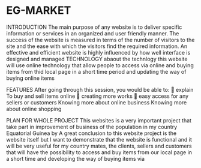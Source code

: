 # EG-MARKET
 INTRODUCTION
The main purpose of any website is to deliver specific
information or services in an organized and user friendly
manner. The success of the website is measured in terms of
the number of visitors to the site and the ease with which the
visitors find the required information. An effective and efficient
website is highly influenced by how well interface is designed
and managed
TECHNOLOGY
abaout the technlogy this website will use online technology that allow people to access via online and buying items from thid local page in a short time period and updating the way of buying online items

FEATURES
After going through this session, you would be able to:
 explain To buy and sell items online
 creating more works 
 easy access for any sellers or customers
 Knowing more about online business 
 Knowing more about online shopping
 
 PLAN FOR WHOLE PROJECT
 This websites is a very important project  that take part in improvement of business  of the population in my country Equatorial Guinea by A great conclusion to this  website project is the website itself but I want to  demonstrate that the website is functional and it will be very useful for my country mates, the clients, sellers and customers  that will have the possibility to access and buy items from our local page in a short time and developing the way of buying items  via 
